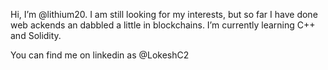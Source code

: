 Hi, I’m @lithium20. I am still looking for my interests, but so far I have done web ackends an dabbled a little in blockchains. I’m currently learning C++ and Solidity.

You can find me on linkedin as @LokeshC2
